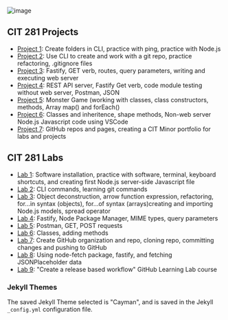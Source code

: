 ![image](https://user-images.githubusercontent.com/67397853/171092608-0c3ba478-c2ce-4ddd-be91-567478708a39.png)


## CIT 281 Projects
- [Project 1](https://cit-daniellemendoza.github.io/cit281-p1/): Create folders in CLI, practice with ping, practice with Node.js
- [Project 2](https://cit-daniellemendoza.github.io/cit281-p2/): Use CLI to create and work with a git repo, practice refactoring, .gitignore files
- [Project 3](https://cit-daniellemendoza.github.io/cit281-p3/): Fastify, GET verb, routes, query parameters, writing and executing web server
- [Project 4](https://cit-daniellemendoza.github.io/cit281-p4/): REST API server, Fastify Get verb, code module testing without web server, Postman, JSON
- [Project 5](https://cit-daniellemendoza.github.io/cit281-p5/): Monster Game (working with classes, class constructors, methods, Array map() and forEach()
- [Project 6](https://cit-daniellemendoza.github.io/cit281-p6/): Classes and inheritence, shape methods, Non-web server Node.js Javascript code using VSCode
- [Project 7](https://cit-daniellemendoza.github.io/cit281-p7/): GitHub repos and pages, creating a CIT Minor portfolio for labs and projects

## CIT 281 Labs
- [Lab 1](https://cit-daniellemendoza.github.io/cit281-lab1/): Software installation, practice with software, terminal, keyboard shortcuts, and creating first Node.js server-side Javascript file
- [Lab 2](https://cit-daniellemendoza.github.io/cit281-lab2/): CLI commands, learning git commands
- [Lab 3](https://cit-daniellemendoza.github.io/cit281-lab3/): Object deconstruction, arrow function expression, refactoring, for...in syntax (objects), for...of syntax (arrays)creating and importing Node.js models, spread operator
- [Lab 4](https://cit-daniellemendoza.github.io/cit281-lab4/): Fastify, Node Package Manager, MIME types, query parameters
- [Lab 5](https://cit-daniellemendoza.github.io/cit281-lab5/): Postman, GET, POST requests
- [Lab 6](https://cit-daniellemendoza.github.io/cit281-lab6/): Classes, adding methods
- [Lab 7](https://cit-daniellemendoza.github.io/cit281-lab7/): Create GitHub organization and repo, cloning repo, committing changes and pushing to GitHub
- [Lab 8](https://cit-daniellemendoza.github.io/cit281-lab8/): Using node-fetch package, fastify, and fetching JSONPlaceholder data
- [Lab 9](https://cit-daniellemendoza.github.io/cit281-lab9/): "Create a release based workflow" GitHub Learning Lab course


### Jekyll Themes
The saved Jekyll Theme selected is "Cayman", and is saved in the Jekyll `_config.yml` configuration file. 

